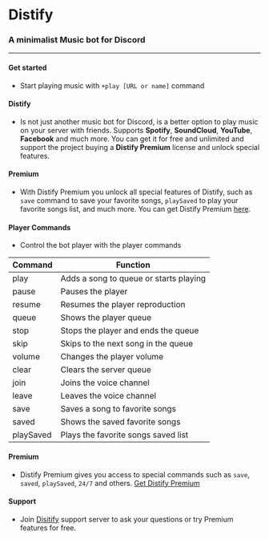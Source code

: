 # Distify
### A minimalist Music bot for Discord
____

#### Get started
- Start playing music with `+play [URL or name]` command

#### Distify
- Is not just another music bot for Discord, is a better option to play music on your server with friends. Supports **Spotify**, **SoundCloud**, **YouTube**, **Facebook** and much more. You can get it for free and unlimited and support the project buying a **Distify Premium** license and unlock special features.

#### Premium
- With Distify Premium you unlock all special features of Distify, such as `save` command to save your favorite songs, `playSaved` to play your favorite songs list, and much more. You can get Distify Premium [here](https://www.patreon.com/join/rdap).

#### Player Commands
- Control the bot player with the player commands

| Command   | Function                                |
|-----------|-----------------------------------------|
| play      | Adds a song to queue or starts playing  |
| pause     | Pauses the player                       |
| resume    | Resumes the player reproduction         |
| queue     | Shows the player queue                  |
| stop      | Stops the player and ends the queue     |
| skip      | Skips to the next song in the queue     |
| volume    | Changes the player volume               |
| clear     | Clears the server queue                 |
| join      | Joins the voice channel                 |
| leave     | Leaves the voice channel                |
| save      | Saves a song to favorite songs          |
| saved     | Shows the saved favorite songs          |
| playSaved | Plays the favorite songs saved list     |

#### Premium
- Distify Premium gives you access to special commands such as `save`, `saved`, `playSaved`, `24/7` and others. [Get Distify Premium](https://www.patreon.com/join/rdap)

#### Support
- Join [Disitify](https://dsc.gg/distify) support server to ask your questions or try Premium features for free.
